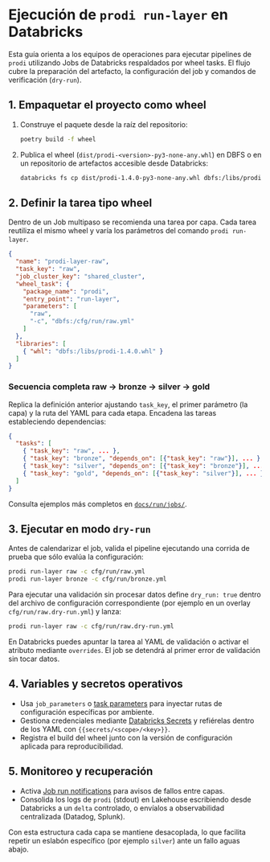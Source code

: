 # Ejecución de `prodi run-layer` en Databricks

Esta guía orienta a los equipos de operaciones para ejecutar pipelines de `prodi`
utilizando Jobs de Databricks respaldados por wheel tasks. El flujo cubre la
preparación del artefacto, la configuración del job y comandos de verificación
(`dry-run`).

## 1. Empaquetar el proyecto como wheel

1. Construye el paquete desde la raíz del repositorio:
   ```bash
   poetry build -f wheel
   ```
2. Publica el wheel (`dist/prodi-<version>-py3-none-any.whl`) en DBFS o en un
   repositorio de artefactos accesible desde Databricks:
   ```bash
   databricks fs cp dist/prodi-1.4.0-py3-none-any.whl dbfs:/libs/prodi-1.4.0.whl
   ```

## 2. Definir la tarea tipo wheel

Dentro de un Job multipaso se recomienda una tarea por capa. Cada tarea reutiliza
el mismo wheel y varía los parámetros del comando `prodi run-layer`.

```json
{
  "name": "prodi-layer-raw",
  "task_key": "raw",
  "job_cluster_key": "shared_cluster",
  "wheel_task": {
    "package_name": "prodi",
    "entry_point": "run-layer",
    "parameters": [
      "raw",
      "-c", "dbfs:/cfg/run/raw.yml"
    ]
  },
  "libraries": [
    { "whl": "dbfs:/libs/prodi-1.4.0.whl" }
  ]
}
```

### Secuencia completa raw → bronze → silver → gold

Replica la definición anterior ajustando `task_key`, el primer parámetro (la
capa) y la ruta del YAML para cada etapa. Encadena las tareas estableciendo
dependencias:

```json
{
  "tasks": [
    { "task_key": "raw", ... },
    { "task_key": "bronze", "depends_on": [{"task_key": "raw"}], ... },
    { "task_key": "silver", "depends_on": [{"task_key": "bronze"}], ... },
    { "task_key": "gold", "depends_on": [{"task_key": "silver"}], ... }
  ]
}
```

Consulta ejemplos más completos en [`docs/run/jobs/`](jobs/).

## 3. Ejecutar en modo `dry-run`

Antes de calendarizar el job, valida el pipeline ejecutando una corrida de
prueba que sólo evalúa la configuración:

```bash
prodi run-layer raw -c cfg/run/raw.yml
prodi run-layer bronze -c cfg/run/bronze.yml
```

Para ejecutar una validación sin procesar datos define `dry_run: true` dentro
del archivo de configuración correspondiente (por ejemplo en un overlay
`cfg/run/raw.dry-run.yml`) y lanza:

```bash
prodi run-layer raw -c cfg/run/raw.dry-run.yml
```

En Databricks puedes apuntar la tarea al YAML de validación o activar el
atributo mediante `overrides`. El job se detendrá al primer error de validación
sin tocar datos.

## 4. Variables y secretos operativos

* Usa `job_parameters` o [task parameters](https://docs.databricks.com/jobs/jobs-parameterization.html)
  para inyectar rutas de configuración específicas por ambiente.
* Gestiona credenciales mediante [Databricks Secrets](https://docs.databricks.com/security/secrets/index.html)
  y refiérelas dentro de los YAML con `{{secrets/<scope>/<key>}}`.
* Registra el build del wheel junto con la versión de configuración aplicada
  para reproducibilidad.

## 5. Monitoreo y recuperación

* Activa [Job run notifications](https://docs.databricks.com/workflows/jobs/jobs-notifications.html)
  para avisos de fallos entre capas.
* Consolida los logs de `prodi` (stdout) en Lakehouse escribiendo desde Databricks
  a un `delta` controlado, o envíalos a observabilidad centralizada (Datadog,
  Splunk).

Con esta estructura cada capa se mantiene desacoplada, lo que facilita repetir
un eslabón específico (por ejemplo `silver`) ante un fallo aguas abajo.
